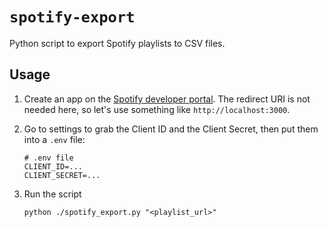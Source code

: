 # `spotify-export`

Python script to export Spotify playlists to CSV files.

<!-- markdownlint-disable MD013 -->

## Usage

1. Create an app on the [Spotify developer portal](https://developer.spotify.com/dashboard).
   The redirect URI is not needed here, so let's use something like `http://localhost:3000`.

2. Go to settings to grab the Client ID and the Client Secret, then put them into a `.env` file:

   ```text
   # .env file
   CLIENT_ID=...
   CLIENT_SECRET=...
   ```

3. Run the script

   ```shell
   python ./spotify_export.py "<playlist_url>"
   ```
